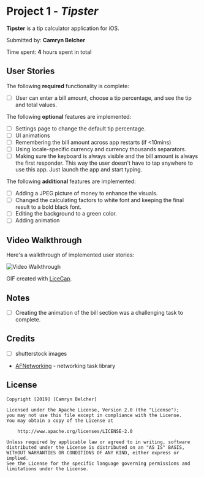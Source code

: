 # Project 1 - *Tipster*

**Tipster** is a tip calculator application for iOS.

Submitted by: **Camryn Belcher**

Time spent: **4** hours spent in total

## User Stories

The following **required** functionality is complete:

* [ ] User can enter a bill amount, choose a tip percentage, and see the tip and total values.

The following **optional** features are implemented:

* [ ] Settings page to change the default tip percentage.
* [ ] UI animations
* [ ] Remembering the bill amount across app restarts (if <10mins)
* [ ] Using locale-specific currency and currency thousands separators.
* [ ] Making sure the keyboard is always visible and the bill amount is always the first responder. This way the user doesn't have to tap anywhere to use this app. Just launch the app and start typing.

The following **additional** features are implemented:

- [ ] Adding a JPEG picture of money to enhance the visuals.
- [ ] Changed the calculating factors to white font and keeping the final result to a bold black font.
- [ ] Editing the background to a green color. 
- [ ] Adding animation

## Video Walkthrough

Here's a walkthrough of implemented user stories:

<img src='http://i.imgur.com/link/to/your/gif/file.gif' title='Video Walkthrough' width='' alt='Video Walkthrough' />

GIF created with [LiceCap](http://www.cockos.com/licecap/).

## Notes

- [ ] Creating the animation of the bill section was a challenging task to complete. 

## Credits

- [ ] shutterstock images 

- [AFNetworking](https://github.com/AFNetworking/AFNetworking) - networking task library

## License

    Copyright [2019] [Camryn Belcher]

    Licensed under the Apache License, Version 2.0 (the "License");
    you may not use this file except in compliance with the License.
    You may obtain a copy of the License at

        http://www.apache.org/licenses/LICENSE-2.0

    Unless required by applicable law or agreed to in writing, software
    distributed under the License is distributed on an "AS IS" BASIS,
    WITHOUT WARRANTIES OR CONDITIONS OF ANY KIND, either express or implied.
    See the License for the specific language governing permissions and
    limitations under the License.
